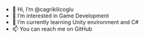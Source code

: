 - 👋 Hi, I’m @cagrikilicoglu
- 👀 I’m interested in Game Development
- 🌱 I’m currently learning Unity environment and C#
- 📫 You can reach me on GitHub

<!---
cagrikilicoglu/cagrikilicoglu is a ✨ special ✨ repository because its `README.md` (this file) appears on your GitHub profile.
You can click the Preview link to take a look at your changes.
--->
